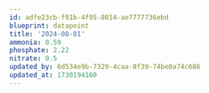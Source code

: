 ```yaml
---
id: adfe23cb-f91b-4f95-8014-ae7777736ebd
blueprint: datapoint
title: '2024-08-01'
ammonia: 0.59
phosphate: 2.22
nitrate: 0.5
updated_by: 6d534e9b-7329-4caa-8f39-74be0a74c686
updated_at: 1730194160
---
```

